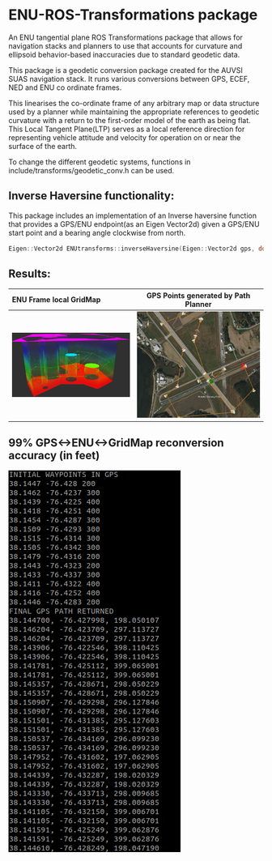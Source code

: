 # ENU-ROS-Transformations package
An ENU tangential plane ROS Transformations package that allows for navigation stacks and planners to use that accounts for curvature and ellipsoid behavior-based inaccuracies due to standard geodetic data.

This package is a geodetic conversion package created for the AUVSI SUAS navigation stack.
It runs various conversions between GPS, ECEF, NED and ENU co ordinate frames.

This linearises the co-ordinate frame of any arbitrary map or data structure used by a planner while maintaining the appropriate references to geodetic curvature with a return to the first-order model of the earth as being flat. This Local Tangent Plane(LTP) serves as a local reference  direction for representing vehicle attitude and velocity for operation on or near the surface of the earth.

To change the different geodetic systems, functions in include/transforms/geodetic_conv.h can be used.

## Inverse Haversine functionality: 

This package includes an implementation of an Inverse haversine function that provides a GPS/ENU endpoint(as an Eigen Vector2d) given a GPS/ENU start point and a bearing angle clockwise from north.

```cpp
Eigen::Vector2d ENUtransforms::inverseHaversine(Eigen::Vector2d gps, double bearing, double dist_ft)
```
## Results:

| ENU Frame local GridMap | GPS Points generated by Path Planner| 
| :---        |    :----:   |
| ![alt text](imgs/potential-grid.png)| ![alt text](imgs/gps.png)

## 99% GPS<->ENU<->GridMap reconversion accuracy (in feet)
![](imgs/reconversion.png)

